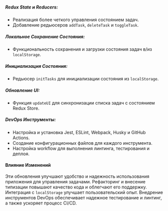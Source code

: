 ##### Redux State и Reducers:
- Реализация более четкого управления состоянием задач.
- Добавление редьюсеров `addTask`, `deleteTask` и `toggleTask`.

##### Локальное Сохранение Состояния:
- Функциональность сохранения и загрузки состояния задач в/из `localStorage`.

##### Инициализация Состояния:
- Редьюсер `initTasks` для инициализации состояния из `localStorage`.

##### Обновление UI:
- Функция `updateUI` для синхронизации списка задач с состоянием Redux Store.

##### DevOps Инструменты:
- Настройка и установка Jest, ESLint, Webpack, Husky и GitHub Actions.
- Создание конфигурационных файлов для каждого инструмента.
- Настройка workflow для выполнения линтинга, тестирования и деплоя.

#### Влияние Изменений

Эти обновления улучшают удобство и надежность использования приложения для управления задачами. Рефакторинг и внесение типизации повышают качество кода и облегчают его поддержку. Интеграция с `localStorage` улучшает пользовательский опыт. Внедрение инструментов DevOps обеспечивает надежное тестирование и линтинг, а также ускоряет процесс CI/CD.
